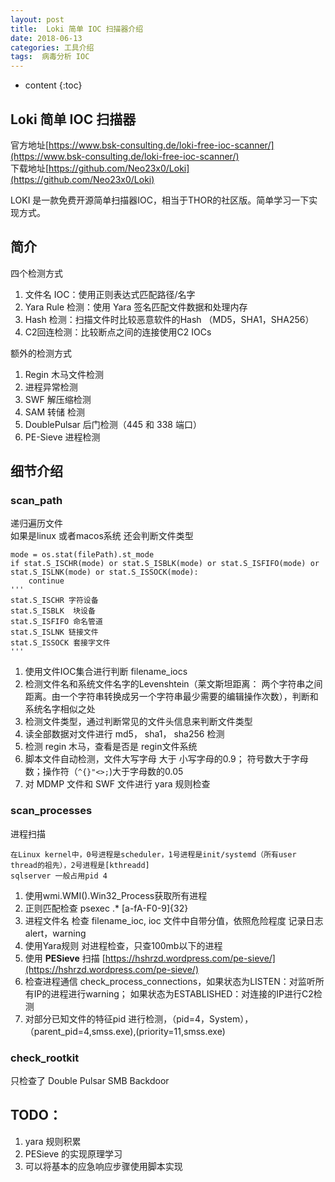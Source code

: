 ```yaml
---
layout: post
title:  Loki 简单 IOC 扫描器介绍
date: 2018-06-13
categories: 工具介绍
tags:  病毒分析 IOC 
---
```





* content
{:toc}

## Loki 简单 IOC 扫描器

官方地址[https://www.bsk-consulting.de/loki-free-ioc-scanner/](https://www.bsk-consulting.de/loki-free-ioc-scanner/)  
下载地址[https://github.com/Neo23x0/Loki](https://github.com/Neo23x0/Loki)

LOKI 是一款免费开源简单扫描器IOC，相当于THOR的社区版。简单学习一下实现方式。










## 简介

四个检测方式

1. 文件名 IOC：使用正则表达式匹配路径/名字
2. Yara Rule 检测：使用 Yara 签名匹配文件数据和处理内存
3. Hash 检测：扫描文件时比较恶意软件的Hash （MD5，SHA1，SHA256）
4. C2回连检测：比较断点之间的连接使用C2 IOCs

额外的检测方式

1. Regin 木马文件检测
2. 进程异常检测
3. SWF 解压缩检测
4. SAM 转储 检测
5. DoublePulsar 后门检测（445 和 338 端口）
6. PE-Sieve 进程检测

## 细节介绍

### scan_path

递归遍历文件  
如果是linux 或者macos系统 还会判断文件类型

	mode = os.stat(filePath).st_mode
    if stat.S_ISCHR(mode) or stat.S_ISBLK(mode) or stat.S_ISFIFO(mode) or stat.S_ISLNK(mode) or stat.S_ISSOCK(mode):
		continue
	'''
	stat.S_ISCHR 字符设备
	stat.S_ISBLK  块设备
	stat.S_ISFIFO 命名管道
	stat.S_ISLNK 链接文件
	stat.S_ISSOCK 套接字文件
	'''

1. 使用文件IOC集合进行判断 filename_iocs
2. 检测文件名和系统文件名字的Levenshtein（莱文斯坦距离： 两个字符串之间距离。由一个字符串转换成另一个字符串最少需要的编辑操作次数），判断和系统名字相似之处
3. 检测文件类型，通过判断常见的文件头信息来判断文件类型
4. 读全部数据对文件进行 md5， sha1， sha256 检测
5. 检测 regin 木马，查看是否是 regin文件系统
6. 脚本文件自动检测，文件大写字母 大于 小写字母的0.9； 符号数大于字母数；操作符（```^{}"<>;```)大于字母数的0.05
7. 对 MDMP 文件和 SWF 文件进行 yara 规则检查

### scan_processes

进程扫描

	在Linux kernel中，0号进程是scheduler，1号进程是init/systemd（所有user thread的祖先），2号进程是[kthreadd]
	sqlserver 一般占用pid 4

1. 使用wmi.WMI().Win32_Process获取所有进程 
2. 正则匹配检查 psexec .* [a-fA-F0-9]{32}
3. 进程文件名 检查 filename_ioc, ioc 文件中自带分值，依照危险程度 记录日志 alert，warning
4. 使用Yara规则 对进程检查，只查100mb以下的进程
5. 使用 **PESieve** 扫描  [https://hshrzd.wordpress.com/pe-sieve/](https://hshrzd.wordpress.com/pe-sieve/)
6. 检查进程通信 check_process_connections，如果状态为LISTEN：对监听所有IP的进程进行warning； 如果状态为ESTABLISHED：对连接的IP进行C2检测
7. 对部分已知文件的特征pid 进行检测，（pid=4，System），（parent_pid=4,smss.exe),(priority=11,smss.exe) 

### check_rootkit

只检查了 Double Pulsar SMB Backdoor


## TODO：

1. yara 规则积累
2. PESieve 的实现原理学习
3. 可以将基本的应急响应步骤使用脚本实现





	



